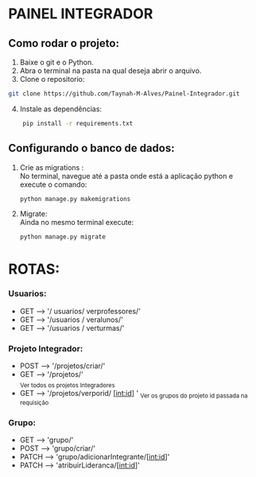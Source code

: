 # PAINEL INTEGRADOR

## Como rodar o projeto:

1. Baixe o git e o Python.
2. Abra o terminal na pasta na qual deseja abrir o arquivo.
3. Clone o repositorio:   
```bash
git clone https://github.com/Taynah-M-Alves/Painel-Integrador.git
```
4. Instale as dependências:
```bash
    pip install -r requirements.txt
```

## Configurando o banco de dados:
1.   Crie as migrations :    
    No terminal, navegue até a pasta onde está a aplicação python e execute o comando:    
      ```bash
     python manage.py makemigrations
      ```
     
3. Migrate:    
   Ainda no mesmo terminal execute:     
   ```bash
   python manage.py migrate
   ```
   
# ROTAS:
### Usuarios:

- GET -->  '/ usuarios/ verprofessores/'
- GET --> '/usuarios / veralunos/'
- GET --> '/usuarios / verturmas/'

### Projeto Integrador:

- POST --> '/projetos/criar/'
- GET -->  '/projetos/'  
  <sub>Ver todos os projetos Integradores </sub>
- GET -->  '/projetos/verporid/ [<int:id>]  '
  <sub>Ver os grupos do projeto id passada na requisição</sub>

### Grupo:

- GET --> 'grupo/'
- POST --> 'grupo/criar/'
- PATCH --> 'grupo/adicionarIntegrante/[<int:id>]'
- PATCH --> 'atribuirLideranca/[<int:id>]'
